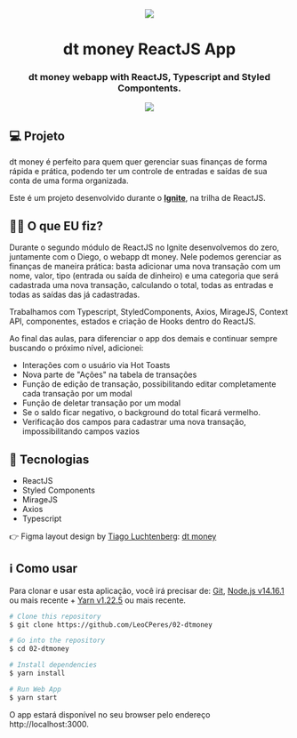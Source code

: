 <div style="text-align: center" align="center">
<img src="https://i.imgur.com/XB6W1qC.png" align="center" />
</div>

<h1 align="center">dt money ReactJS App</h1>

<h3 align="center">dt money webapp with ReactJS, Typescript and Styled Compontents.</h3>
<div style="text-align: center" align="center">
<img src="https://i.imgur.com/VPo16nD.png" align="center" />
</div>

## 💻 Projeto

dt money é perfeito para quem quer gerenciar suas finanças de forma rápida e prática, podendo ter um controle de entradas e saídas de sua conta de uma forma organizada.

Este é um projeto desenvolvido durante o **[Ignite](https://www.rocketseat.com.br/ignite)**, na trilha de ReactJS.

<h2>👨‍💻 O que EU fiz?</h2>
<p>Durante o segundo módulo de ReactJS no Ignite desenvolvemos do zero, juntamente com o Diego, o webapp dt money.
  Nele podemos gerenciar as finanças de maneira prática: basta adicionar uma nova transação com um nome, valor, tipo (entrada ou saída de dinheiro) e uma categoria que será cadastrada uma nova transação, calculando o total, todas as entradas e todas as saídas das já cadastradas. 
  
  Trabalhamos com Typescript, StyledComponents, Axios, MirageJS, Context API, componentes, estados e criação de Hooks dentro do ReactJS.
  
  Ao final das aulas, para diferenciar o app dos demais e continuar sempre buscando o próximo nível, adicionei:
  
  <ul>
    <li>Interações com o usuário via Hot Toasts</li>
    <li>Nova parte de "Ações" na tabela de transações</li>
    <li>Função de edição de transação, possibilitando editar completamente cada transação por um modal</li>
    <li>Função de deletar transação por um modal</li>
    <li>Se o saldo ficar negativo, o background do total ficará vermelho.</li>
    <li>Verificação dos campos para cadastrar uma nova transação, impossibilitando campos vazios</li>
</ul>
</p>

<h2>🚀 Tecnologias</h2>

<ul>
    <li>ReactJS</li>
    <li>Styled Components</li>
    <li>MirageJS</li>
    <li>Axios</li>
    <li>Typescript</li>
</ul>
<p>👉 Figma layout design by <a href="https://www.instagram.com/tiagoluchtenberg/">Tiago Luchtenberg</a>: <a href="https://www.figma.com/file/yuYa33S45zd8wjutYmef34/dtmoney-Ignite?node-id=0%3A1">dt money</a> </p>

<h2>ℹ️ Como usar</h2>
<p>Para clonar e usar esta aplicação, você irá precisar de: <a href="https://git-scm.com/">Git</a>, <a href="https://nodejs.org/en/">Node.js v14.16.1</a> ou mais recente + <a href="https://yarnpkg.com/">Yarn v1.22.5</a> ou mais recente.</p>

```bash
# Clone this repository
$ git clone https://github.com/LeoCPeres/02-dtmoney

# Go into the repository
$ cd 02-dtmoney

# Install dependencies
$ yarn install

# Run Web App
$ yarn start
```

O app estará disponível no seu browser pelo endereço http://localhost:3000.
